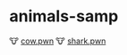 # animals-samp
🐮 [cow.pwn](https://github.com/skyMateus/animals-samp/blob/main/cow.pwn)
🐮 [shark.pwn](https://github.com/skyMateus/animals-samp/blob/main/shark.pwn)
